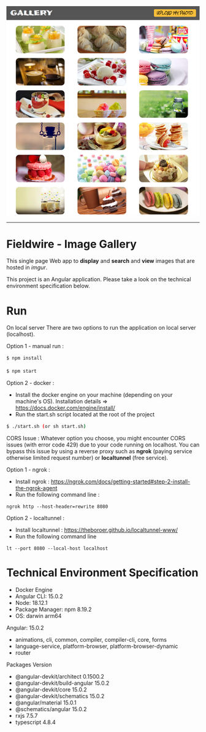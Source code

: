 ![](https://github.com/EmmmaG/readme-pics/blob/master/3.png)
<hr />

# Fieldwire - Image Gallery

This single page Web app to **display** and **search** and **view** images that are hosted in _imgur_.

This project is an Angular application. 
Please take a look on the technical environment specification below. 


# Run
On local server 
There are two options to run the application on local server (localhost).

Option 1 - manual run :

```sh
$ npm install 

$ npm start
```


Option 2 - docker :

- Install the docker engine on your machine (depending on your machine's OS). Installation details => https://docs.docker.com/engine/install/
- Run the start.sh script located at the root of the project
```sh
$ ./start.sh (or sh start.sh)
```

CORS Issue :
Whatever option you choose, you might encounter CORS issues (with error code 429) due to your code running on localhost. 
You can bypass this issue by using a reverse proxy such as **ngrok** (paying service otherwise limited request number) or **localtunnel** (free service).

Option 1 - ngrok :
- Install ngrok : https://ngrok.com/docs/getting-started#step-2-install-the-ngrok-agent
- Run the following command line :
```
ngrok http --host-header=rewrite 8080
```

Option 2 - localtunnel :
- Install localtunnel : https://theboroer.github.io/localtunnel-www/
- Run the following command line
```
lt --port 8080 --local-host localhost
```

# Technical Environment Specification
- Docker Engine
- Angular CLI: 15.0.2
- Node: 18.12.1
-  Package Manager: npm 8.19.2
- OS: darwin arm64

Angular: 15.0.2
- animations, cli, common, compiler, compiler-cli, core, forms
- language-service, platform-browser, platform-browser-dynamic
- router

Packages Version

- @angular-devkit/architect       0.1500.2
- @angular-devkit/build-angular   15.0.2
- @angular-devkit/core            15.0.2
- @angular-devkit/schematics      15.0.2
- @angular/material               15.0.1
- @schematics/angular             15.0.2
- rxjs                            7.5.7
- typescript                      4.8.4

